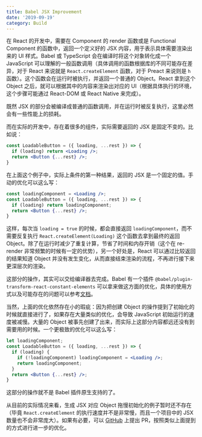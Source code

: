 ```yaml
---
title: Babel JSX Improvement
date: '2019-09-19'
category: Build
---
```


在 React 的开发中，需要在 Component 的 render 函数或是 Functional Component 的函数中，返回一个定义好的 JSX 内容，用于表示具体需要渲染出来的 UI 样式。Babel 或 TypeScript 会在编译时将这个对象转化成一个 JavaScript 可以理解的一般函数调用（具体调用的函数根据库的不同可能存在差异，对于 React 来说就是 `React.createElement` 函数，对于 Preact 来说则是 `h` 函数）。这个函数会在运行时被执行，并返回一个普通的 Object。React 拿到这个 Object 之后，就可以根据其中的内容来渲染出对应的 UI（根据具体执行的环境，这个步骤可能通过 React-DOM 或 React Native 来完成）。

既然 JSX 的部分会被编译成普通的函数调用，并在运行时被反复执行，这里必然会有一些性能上的损耗。

而在实际的开发中，存在着很多的组件，实际需要返回的 JSX 是固定不变的。比如说：

```jsx
const LoadableButton = ({ loading, ...rest }) => {
  if (loading) return <Loading />;
  return <Button {...rest} />;
}
```

在上面这个例子中，实际上条件的第一种结果，返回的 JSX 是一个固定的值。手动的优化可以这么写：

```jsx
const loadingComponent = <Loading />;
const LoadableButton = ({ loading, ...rest }) => {
  if (loading) return loadingComponent;
  return <Button {...rest} />;
}
```

这样，每次当 `loading = true` 的时候，都会直接返回 `loadingComponent`，而不需要反复执行 `React.createElement(Loading)` 这个函数去拿到最终的返回 Object。除了在运行时减少了重复计算，节省了时间和内存开销（这个在 re-render 非常频繁的时候有一定的优势），另一个好处是，React 可以通过比较返回的结果知道 Object 并没有发生变化，从而直接结束渲染的流程，不再进行接下来更深层次的渲染。

这部分的操作，其实可以交给编译器去完成。Babel 有一个插件 `@babel/plugin-transform-react-constant-elements` 可以拿来做这方面的优化，具体的使用方式以及可能存在的问题可以参考[文档](https://babeljs.io/docs/en/babel-plugin-transform-react-constant-elements/)。

当然，上面的优化依然存在小的瑕疵：因为把创建 Object 的操作提到了初始化的时候就直接进行了，如果存在大量类似的优化，会导致 JavaScript 初始运行的速度被减慢。大量的 Object 被事先创建了出来，而实际上这部分内容都远还没有到需要用的时候。一个更极致的优化可以这么写：

```jsx
let loadingComponent;
const LoadableButton = ({ loading, ...rest }) => {
  if (loading) {
    if (!loadingComponent) loadingComponent = <Loading />;
    return loadingComponent;
  }
  return <Button {...rest} />;
}
```

这部分的操作就不是 Babel 插件原生支持的了。

从目前的实际情况来看，生成 JSX 对应 Object 拖慢初始化的例子暂时还不存在（毕竟 `React.createElement` 的执行速度并不是非常慢，而且一个项目中的 JSX 数量也不会非常庞大）。如果有必要，可以 [GitHub](https://github.com/babel/babel/tree/master/packages/babel-plugin-transform-react-constant-elements) 上提出 PR，按照类似上面提到的方式进行进一步的优化。
